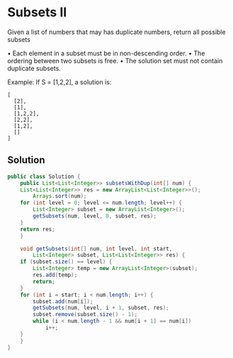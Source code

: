 # Subsets II

Given a list of numbers that may has duplicate numbers, return all possible subsets

• Each element in a subset must be in non-descending order. • The ordering between two subsets is free. • The solution set must not contain duplicate subsets.

Example: If S = \[1,2,2\], a solution is:

```text
[
  [2],
  [1],
  [1,2,2],
  [2,2],
  [1,2],
  []
]

```

## Solution

```java
public class Solution {
    public List<List<Integer>> subsetsWithDup(int[] num) {
	List<List<Integer>> res = new ArrayList<List<Integer>>();
        Arrays.sort(num);
	for (int level = 0; level <= num.length; level++) {
		List<Integer> subset = new ArrayList<Integer>();
		getSubsets(num, level, 0, subset, res);		
	}
	return res;
    }

    void getSubsets(int[] num, int level, int start,
		List<Integer> subset, List<List<Integer>> res) {
	if (subset.size() == level) {
		List<Integer> temp = new ArrayList<Integer>(subset);
		res.add(temp);
		return;
	}
	for (int i = start; i < num.length; i++) {
		subset.add(num[i]);
		getSubsets(num, level, i + 1, subset, res);
		subset.remove(subset.size() - 1);
		while (i < num.length - 1 && num[i + 1] == num[i])
			i++;
	}
    }
}

```

